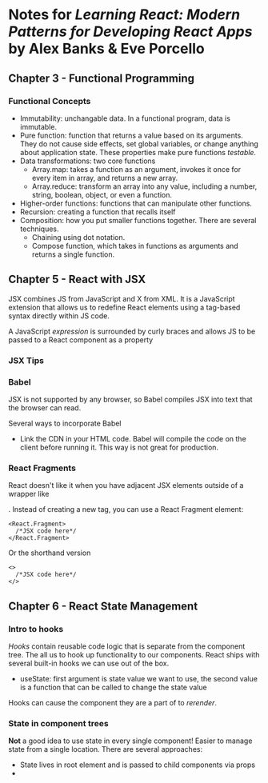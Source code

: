 # Notes for *Learning React: Modern Patterns for Developing React Apps* by Alex Banks & Eve Porcello

## Chapter 3 - Functional Programming

### Functional Concepts
- Immutability: unchangable data. In a functional program, data is immutable.  
- Pure function: function that returns a value based on its arguments. They do not cause side effects, set global variables, or change anything about application state. These properties make pure functions *testable.*  
- Data transformations: two core functions
  - Array.map: takes a function as an argument, invokes it once for every item in array, and returns a new array.  
  - Array.reduce: transform an array into any value, including a number, string, boolean, object, or even a function.  
- Higher-order functions: functions that can manipulate other functions.
- Recursion: creating a function that recalls itself
- Composition: how you put smaller functions together. There are several techniques.
  - Chaining using dot notation.  
  - Compose function, which takes in functions as arguments and returns a single function.  


## Chapter 5 - React with JSX
JSX combines JS from JavaScript and X from XML. It is a JavaScript extension that allows us to redefine React elements using a tag-based syntax directly within JS code.

A JavaScript *expression* is surrounded by curly braces and allows JS to be passed to a React component as a property

### JSX Tips

### Babel
JSX is not supported by any browser, so Babel compiles JSX into text that the browser can read.

Several ways to incorporate Babel
- Link the CDN in your HTML code. Babel will compile the code on the client before running it. This way is not great for production.   

### React Fragments
React doesn't like it when you have adjacent JSX elements outside of a wrapper like <div></div>. Instead of creating a new tag, you can use a React Fragment element:
```
<React.Fragment>
  /*JSX code here*/
</React.Fragment>
```
Or the shorthand version

```
<>
  /*JSX code here*/
</>
```
## Chapter 6 - React State Management

### Intro to hooks
*Hooks* contain reusable code logic that is separate from the component tree. The all us to hook up functionality to our components. React ships with several built-in hooks we can use out of the box.
  - useState:  first argument is state value we want to use, the second value is a function that can be called to change the state value


  Hooks can cause the component they are a part of to *rerender*.

### State in component trees
**Not** a good idea to use state in every single component! Easier to manage state from a single location.
There are several approaches:
 - State lives in root element and is passed to child components via props  
 - 
